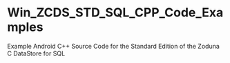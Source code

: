 # Win_ZCDS_STD_SQL_CPP_Code_Examples
Example Android C++ Source Code for the Standard Edition of the Zoduna C DataStore for SQL
